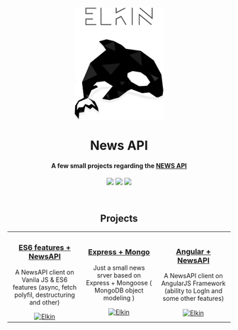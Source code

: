 <h1 align="center">
  <a href="https://github.com/elkinny">
    <img src="https://raw.githubusercontent.com/elkinny/Curriculum-Vitae/master/ekins_logo.png" alt="Elkin" width="200">
  </a>
   <br>
  <br>
    News API
</h1>

<h4 align="center"> A few small projects regarding the <a href="https://newsapi.org/">NEWS API</a></h4>

<p align="center">
  <img src="https://forthebadge.com/images/badges/powered-by-electricity.svg">
  <img src="https://forthebadge.com/images/badges/built-with-love.svg">
  <img src="https://forthebadge.com/images/badges/gluten-free.svg">
</p>
<br>
<h2 align="center">Projects</h2>
<table>
  <tr>
    <td align="center" width="33%">
      <h3><a href="https://github.com/elkinny/NewsAPI/tree/master/news-app">ES6 features + NewsAPI</a></h3> <p>A NewsAPI client on Vanila JS & ES6 features (async, fetch polyfil, destructuring and other)</p>
      <a href="https://elkinny.github.io/NewsAPI/news-app/index.html">
        <img align="center" src="https://raw.githubusercontent.com/elkinny/NewsAPI/master/preview-btn.png" alt="Elkin" width="200">
    </a>
    </td>
    <td align="center" width="33%">
      <h3><a href="https://github.com/elkinny/NewsAPI/tree/master/news-api">Express + Mongo</a></h3> <p>Just a small news srver based on Express + Mongoose ( MongoDB object modeling )</p>
  <a href="https://elkinny.github.io/404/">
      <img align="center" src="https://raw.githubusercontent.com/elkinny/NewsAPI/master/preview-btn.png" alt="Elkin" width="200">
    </a>
    </td>
    <td align="center" width="33%">
      <h3><a href="https://github.com/elkinny/NewsAPI/tree/master/news-ng">Angular + NewsAPI</a></h3> <p>A NewsAPI client on AngularJS Framework (ability to LogIn and some other features)</p>
    <a href="https://elkinny.github.io/NewsAPI/news-ng/index.html">
      <img align="center" src="https://raw.githubusercontent.com/elkinny/NewsAPI/master/preview-btn.png" alt="Elkin" width="200">
    </a>
    </td>
  </tr>
</table>
